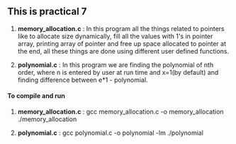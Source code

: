 ## This is practical 7

1. **memory_allocation.c** : In this program all the things related to pointers like to allocate size dynamically, fill all the values with 1's in pointer array, printing array of pointer and free up space allocated to pointer at the end, all these things are done using different user defined functions.

2. **polynomial.c** : In this program we are finding the polynomial of nth order, where n is entered by user at run time and x=1(by default) and finding difference between e*1 - polynomial.

#### To compile and run

1. **memory_allocation.c** : gcc memory_allocation.c -o memory_allocation
			     ./memory_allocation

2. **polynomial.c** : gcc polynomial.c -o polynomial -lm
		      ./polynomial
